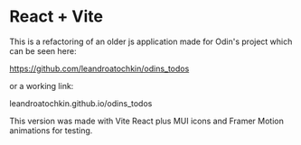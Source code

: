 # React + Vite

This is a refactoring of an older js application made for Odin's project which can be seen here:

https://github.com/leandroatochkin/odins_todos 

or a working link:

leandroatochkin.github.io/odins_todos

This version was made with Vite React plus MUI icons and Framer Motion animations for testing.